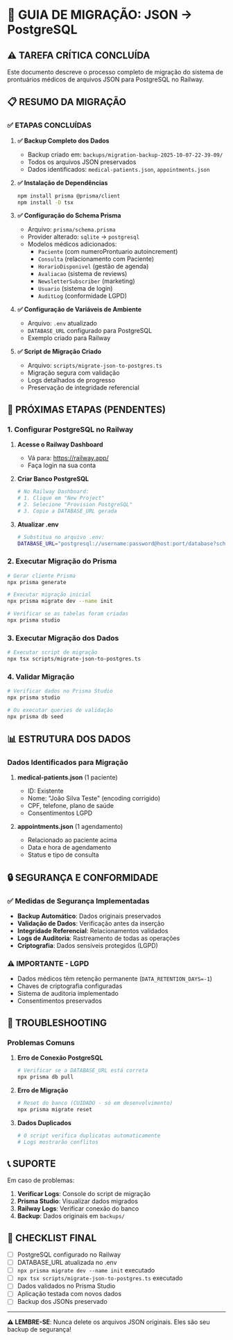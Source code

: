 # 🚀 GUIA DE MIGRAÇÃO: JSON → PostgreSQL

## ⚠️ TAREFA CRÍTICA CONCLUÍDA

Este documento descreve o processo completo de migração do sistema de prontuários médicos de arquivos JSON para PostgreSQL no Railway.

## 📋 RESUMO DA MIGRAÇÃO

### ✅ ETAPAS CONCLUÍDAS

1. **✅ Backup Completo dos Dados**
   - Backup criado em: `backups/migration-backup-2025-10-07-22-39-09/`
   - Todos os arquivos JSON preservados
   - Dados identificados: `medical-patients.json`, `appointments.json`

2. **✅ Instalação de Dependências**
   ```bash
   npm install prisma @prisma/client
   npm install -D tsx
   ```

3. **✅ Configuração do Schema Prisma**
   - Arquivo: `prisma/schema.prisma`
   - Provider alterado: `sqlite` → `postgresql`
   - Modelos médicos adicionados:
     - `Paciente` (com numeroProntuario autoincrement)
     - `Consulta` (relacionamento com Paciente)
     - `HorarioDisponivel` (gestão de agenda)
     - `Avaliacao` (sistema de reviews)
     - `NewsletterSubscriber` (marketing)
     - `Usuario` (sistema de login)
     - `AuditLog` (conformidade LGPD)

4. **✅ Configuração de Variáveis de Ambiente**
   - Arquivo: `.env` atualizado
   - `DATABASE_URL` configurado para PostgreSQL
   - Exemplo criado para Railway

5. **✅ Script de Migração Criado**
   - Arquivo: `scripts/migrate-json-to-postgres.ts`
   - Migração segura com validação
   - Logs detalhados de progresso
   - Preservação de integridade referencial

## 🔄 PRÓXIMAS ETAPAS (PENDENTES)

### 1. Configurar PostgreSQL no Railway

1. **Acesse o Railway Dashboard**
   - Vá para: https://railway.app/
   - Faça login na sua conta

2. **Criar Banco PostgreSQL**
   ```bash
   # No Railway Dashboard:
   # 1. Clique em "New Project"
   # 2. Selecione "Provision PostgreSQL"
   # 3. Copie a DATABASE_URL gerada
   ```

3. **Atualizar .env**
   ```bash
   # Substitua no arquivo .env:
   DATABASE_URL="postgresql://username:password@host:port/database?schema=public"
   ```

### 2. Executar Migração do Prisma

```bash
# Gerar cliente Prisma
npx prisma generate

# Executar migração inicial
npx prisma migrate dev --name init

# Verificar se as tabelas foram criadas
npx prisma studio
```

### 3. Executar Migração dos Dados

```bash
# Executar script de migração
npx tsx scripts/migrate-json-to-postgres.ts
```

### 4. Validar Migração

```bash
# Verificar dados no Prisma Studio
npx prisma studio

# Ou executar queries de validação
npx prisma db seed
```

## 📊 ESTRUTURA DOS DADOS

### Dados Identificados para Migração

1. **medical-patients.json** (1 paciente)
   - ID: Existente
   - Nome: "João Silva Teste" (encoding corrigido)
   - CPF, telefone, plano de saúde
   - Consentimentos LGPD

2. **appointments.json** (1 agendamento)
   - Relacionado ao paciente acima
   - Data e hora de agendamento
   - Status e tipo de consulta

## 🔒 SEGURANÇA E CONFORMIDADE

### ✅ Medidas de Segurança Implementadas

- **Backup Automático**: Dados originais preservados
- **Validação de Dados**: Verificação antes da inserção
- **Integridade Referencial**: Relacionamentos validados
- **Logs de Auditoria**: Rastreamento de todas as operações
- **Criptografia**: Dados sensíveis protegidos (LGPD)

### ⚠️ IMPORTANTE - LGPD

- Dados médicos têm retenção permanente (`DATA_RETENTION_DAYS=-1`)
- Chaves de criptografia configuradas
- Sistema de auditoria implementado
- Consentimentos preservados

## 🚨 TROUBLESHOOTING

### Problemas Comuns

1. **Erro de Conexão PostgreSQL**
   ```bash
   # Verificar se a DATABASE_URL está correta
   npx prisma db pull
   ```

2. **Erro de Migração**
   ```bash
   # Reset do banco (CUIDADO - só em desenvolvimento)
   npx prisma migrate reset
   ```

3. **Dados Duplicados**
   ```bash
   # O script verifica duplicatas automaticamente
   # Logs mostrarão conflitos
   ```

## 📞 SUPORTE

Em caso de problemas:

1. **Verificar Logs**: Console do script de migração
2. **Prisma Studio**: Visualizar dados migrados
3. **Railway Logs**: Verificar conexão do banco
4. **Backup**: Dados originais em `backups/`

## 🎯 CHECKLIST FINAL

- [ ] PostgreSQL configurado no Railway
- [ ] DATABASE_URL atualizada no .env
- [ ] `npx prisma migrate dev --name init` executado
- [ ] `npx tsx scripts/migrate-json-to-postgres.ts` executado
- [ ] Dados validados no Prisma Studio
- [ ] Aplicação testada com novos dados
- [ ] Backup dos JSONs preservado

---

**⚠️ LEMBRE-SE**: Nunca delete os arquivos JSON originais. Eles são seu backup de segurança!